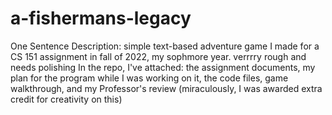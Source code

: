 # a-fishermans-legacy
One Sentence Description: simple text-based adventure game I made for a CS 151 assignment in fall of 2022, my sophmore year. verrrry rough and needs polishing
In the repo, I've attached: the assignment documents, my plan for the program while I was working on it, the code files, game walkthrough, and my Professor's review (miraculously,  I was awarded extra credit for creativity on this) 
